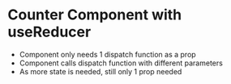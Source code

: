# Counter Component with useReducer

- Component only needs 1 dispatch function as a prop
- Component calls dispatch function with different parameters
- As more state is needed, still only 1 prop needed